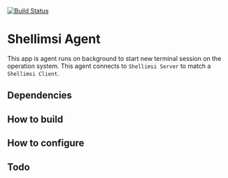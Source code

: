[![Build Status](https://travis-ci.com/Shellimsi/agent.svg?branch=master)](https://travis-ci.com/Shellimsi/agent)

# Shellimsi Agent

This app is agent runs on background to start new terminal session on the operation system. This agent connects to `Shellimsi Server` to match a `Shellimsi Client`.

## Dependencies

## How to build

## How to configure


## Todo
